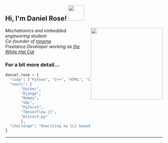 <h2> Hi, I'm Daniel Rose! <img src="https://media.giphy.com/media/h741oEMnAUIILdX0kU/giphy.gif" width="50"></h2>
<img align='right' src="https://cdn.pixabay.com/photo/2017/03/23/12/32/arduino-2168193_960_720.png" width="230">
<p><em>Mechatronics and embedded engineering student<br>Co-founder of  <a href="https://github.com/mneme-org">mneme</a></br>Freelance Developer working as <a href="https://whitehatcat.net">the White Hat Cat</a> 
</em></p>

### For a bit more detail... 

```python
daniel_rose = {
  "code": ["Python", "C++", "HTML", "CSS", "Julia", "Java"],
  "tools": [
       "Docker",
       "Django",
       "Numpy",
       "SQL",
       "PyTorch",
       "TensorFlow.jl",
       "Discord.py"
       ],
  "challenge": "Rewriting my CLI based Python apps into C++"
}

```
---
